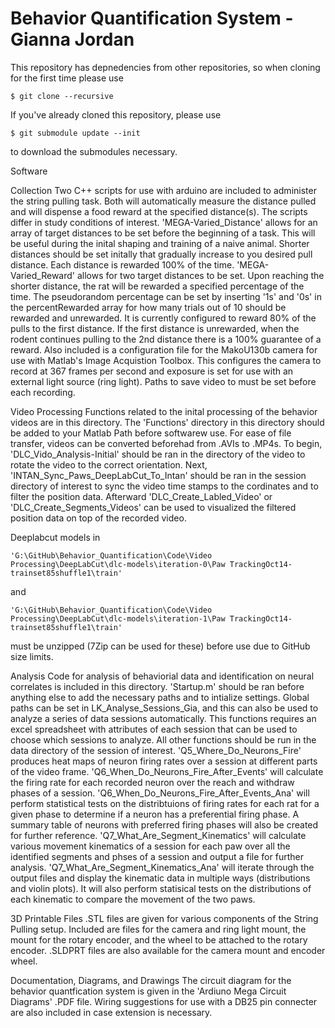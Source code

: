 # Behavior Quantification System - Gianna Jordan

This repository has depnedencies from other repositories, so when cloning for the first time please use 

	$ git clone --recursive

If you've already cloned this repository, please use 
	
	$ git submodule update --init
to download the submodules necessary.



Software
	
Collection
	Two C++ scripts for use with arduino are included to administer the string pulling task. Both will automatically measure the distance pulled and will dispense a food reward at the specified distance(s). The scripts differ in study conditions of interest. 
	'MEGA-Varied_Distance' allows for an array of target distances to be set before the beginning of a task. This will be useful during the inital shaping and training of a naive animal. Shorter distances should be set initally that gradually increase to you desired pull distance. Each distance is rewarded 100% of the time.
	'MEGA-Varied_Reward' allows for two target distances to be set. Upon reaching the shorter distance, the rat will be rewarded a specified percentage of the time. The pseudorandom percentage can be set by inserting '1s' and '0s' in the percentRewarded array for how many trials out of 10 should be rewarded and unrewarded. It is currently configured to reward 80% of the pulls to the first distance. If the first distance is unrewarded, when the rodent continues pulling to the 2nd distance there is a 100% guarantee of a reward. 
	Also included is a configuration file for the MakoU130b camera for use with Matlab's Image Acquistion Toolbox. This configures the camera to record at 367 frames per second and exposure is set for use with an external light source (ring light). Paths to save video to must be set before each recording.


Video Processing
	Functions related to the inital processing of the behavior videos are in this directory. The 'Functions' directory in this directory should be added to your Matlab Path before softwarew use. For ease of file transfer, videos can be converted beforehad from .AVIs to .MP4s. To begin, 'DLC_Vido_Analysis-Initial' should be ran in the directory of the video to rotate the video to the correct orientation. Next, 'INTAN_Sync_Paws_DeepLabCut_To_Intan' should be ran in the session directory of interest to sync the video time stamps to the cordinates and to filter the position data. Afterward 'DLC_Create_Labled_Video' or 'DLC_Create_Segments_Videos' can be used to visualized the filtered position data on top of the recorded video.

Deeplabcut models in 

	'G:\GitHub\Behavior_Quantification\Code\Video Processing\DeepLabCut\dlc-models\iteration-0\Paw TrackingOct14-trainset85shuffle1\train'

and

	'G:\GitHub\Behavior_Quantification\Code\Video Processing\DeepLabCut\dlc-models\iteration-1\Paw TrackingOct14-trainset85shuffle1\train' 
	
must be unzipped (7Zip can be used for these) before use due to GitHub size limits.
	

Analysis
	Code for analysis of behaviorial data and identification on neural correlates is included in this directory. 'Startup.m' should be ran before anything else to add the necessary paths and to intialize settings. Global paths can be set in LK_Analyse_Sessions_Gia, and this can also be used to analyze a series of data sessions automatically. This functions requires an excel spreadsheet with attributes of each session that can be used to choose which sessions to analyze. All other functions should be run in the data directory of the session of interest.
	'Q5_Where_Do_Neurons_Fire'  produces heat maps of neuron firing rates over a session at different parts of the video frame.
	'Q6_When_Do_Neurons_Fire_After_Events' will calculate the firing rate for each recorded neuron over the reach and withdraw phases of a session. 'Q6_When_Do_Neurons_Fire_After_Events_Ana' will perform statistical tests on the distribtuions of firing rates for each rat for a given phase to determine if a neuron has a preferential firing phase. A summary table of neurons with preferred firing phases will also be created for further reference. 
	'Q7_What_Are_Segment_Kinematics' will calculate various movement kinematics of a session for each paw over all the identified segments and phses of a session and output a file for further analysis. 'Q7_What_Are_Segment_Kinematics_Ana' will iterate through the output files and display the kinematic data in multiple ways (distributions and violin plots). It will also perform statisical tests on the distributions of each kinematic to compare the movement of the two paws.



3D Printable Files
	.STL files are given for various components of the String Pulling setup. Included are files for the camera and ring light mount, the mount for the rotary encoder, and the wheel to be attached to the rotary encoder. .SLDPRT files are also available for the camera mount and encoder wheel.


Documentation, Diagrams, and Drawings
	The circuit diagram for the behavior quantfication system is given in the 'Ardiuno Mega Circuit Diagrams' .PDF file. Wiring suggestions for use with a DB25 pin connecter are also included in case extension is necessary.







